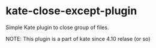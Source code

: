 kate-close-except-plugin
========================

Simple Kate plugin to close group of files.

NOTE: This plugin is a part of kate since 4.10 relase (or so)
